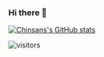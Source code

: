 ### Hi there 👋

<!--
**chinsan-lim/chinsan-lim** is a ✨ _special_ ✨ repository because its `README.md` (this file) appears on your GitHub profile.

Here are some ideas to get you started:

- 🔭 I’m currently working on ...
- 🌱 I’m currently learning ...
- 👯 I’m looking to collaborate on ...
- 🤔 I’m looking for help with ...
- 💬 Ask me about ...
- 📫 How to reach me: ...
- 😄 Pronouns: ...
- ⚡ Fun fact: ...
-->

[![Chinsans's GitHub stats](https://github-readme-stats.vercel.app/api?username=chinsan-lim)](https://github.com/chinsan-lim/github-readme-stats)

![visitors](https://visitor-badge.glitch.me/badge?page_id=chinsan-lim.chinsan-lim)

